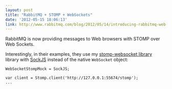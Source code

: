 ```yaml
---
layout: post
title: "RabbitMQ + STOMP + WebSockets"
date: '2012-05-15 18:06:13'
link: http://www.rabbitmq.com/blog/2012/05/14/introducing-rabbitmq-web-stomp/
---
```


RabbitMQ is now providing messages to Web browsers with STOMP over Web Sockets.

Interestingly, in their examples, they use my [stomp-websocket library][stomp-websocket] library with [SockJS][sockjs] instead of the native `WebSocket` object:

<pre><code class="javascript">WebSocketStompMock = SockJS;

var client = Stomp.client('http://127.0.0.1:55674/stomp');
...
</code></pre>

[stomp-websocket]: http://www.jmesnil.net/stomp-websocket/doc/
[sockjs]: https://github.com/sockjs/sockjs-client
